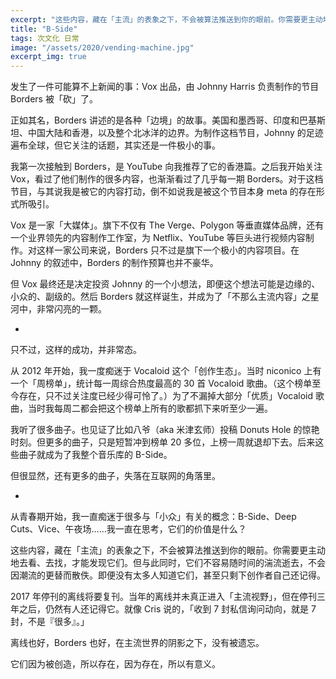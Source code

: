 ```yaml
---
excerpt: "这些内容，藏在「主流」的表象之下，不会被算法推送到你的眼前。你需要更主动地去看、去找，才能发现它们。但与此同时，它们不容易随时间的湍流逝去，不会因潮流的更替而散佚。"
title: "B-Side"
tags: 次文化 日常
image: "/assets/2020/vending-machine.jpg"
excerpt_img: true
---
```


发生了一件可能算不上新闻的事：Vox 出品，由 Johnny Harris 负责制作的节目 Borders 被「砍」了。

正如其名，Borders 讲述的是各种「边境」的故事。美国和墨西哥、印度和巴基斯坦、中国大陆和香港，以及整个北冰洋的边界。为制作这档节目，Johnny 的足迹遍布全球，但它关注的话题，其实还是一件极小的事。

我第一次接触到 Borders，是 YouTube 向我推荐了它的香港篇。之后我开始关注 Vox，看过了他们制作的很多内容，也渐渐看过了几乎每一期 Borders。对于这档节目，与其说我是被它的内容打动，倒不如说我是被这个节目本身 meta 的存在形式所吸引。

Vox 是一家「大媒体」。旗下不仅有 The Verge、Polygon 等垂直媒体品牌，还有一个业界领先的内容制作工作室，为 Netflix、YouTube 等巨头进行视频内容制作。对这样一家公司来说，Borders 只不过是旗下一个极小的内容项目。在 Johnny 的叙述中，Borders 的制作预算也并不豪华。

但 Vox 最终还是决定投资 Johnny 的一个小想法，即便这个想法可能是边缘的、小众的、副级的。然后 Borders 就这样诞生，并成为了「不那么主流内容」之星河中，非常闪亮的一颗。

-

只不过，这样的成功，并非常态。

从 2012 年开始，我一度痴迷于 Vocaloid 这个「创作生态」。当时 niconico 上有一个「周榜单」，统计每一周综合热度最高的 30 首 Vocaloid 歌曲。（这个榜单至今存在，只不过关注度已经少得可怜了。）为了不漏掉大部分「优质」Vocaloid 歌曲，当时我每周二都会把这个榜单上所有的歌都抓下来听至少一遍。

我听了很多曲子。也见证了比如八爷（aka 米津玄师）投稿 Donuts Hole 的惊艳时刻。但更多的曲子，只是短暂冲到榜单 20 多位，上榜一周就退却下去。后来这些曲子就成为了我整个音乐库的 B-Side。

但很显然，还有更多的曲子，失落在互联网的角落里。

-

从青春期开始，我一直痴迷于很多与「小众」有关的概念：B-Side、Deep Cuts、Vice、午夜场……我一直在思考，它们的价值是什么？

这些内容，藏在「主流」的表象之下，不会被算法推送到你的眼前。你需要更主动地去看、去找，才能发现它们。但与此同时，它们不容易随时间的湍流逝去，不会因潮流的更替而散佚。即便没有太多人知道它们，甚至只剩下创作者自己还记得。

2017 年停刊的离线将要复刊。当年的离线并未真正进入「主流视野」，但在停刊三年之后，仍然有人还记得它。就像 Cris 说的，「收到 7 封私信询问动向，就是 7 封，不是『很多』。」

离线也好，Borders 也好，在主流世界的阴影之下，没有被遗忘。

它们因为被创造，所以存在，因为存在，所以有意义。